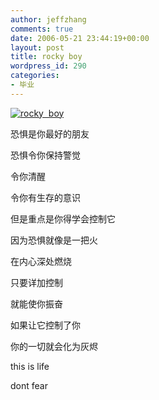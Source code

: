 ```yaml
---
author: jeffzhang
comments: true
date: 2006-05-21 23:44:19+00:00
layout: post
title: rocky boy
wordpress_id: 290
categories:
- 毕业
---
```


[![rocky  boy](http://simg.sinajs.cn/blog7style/images/common/sg_trans.gif)](http://photo.blog.sina.com.cn/showpic.html#blogid=57f94311010002vz&url=http://static6.photo.sina.com.cn/orignal/57f94311f6a6e23d1aa55)

恐惧是你最好的朋友

恐惧令你保持警觉

令你清醒

令你有生存的意识

但是重点是你得学会控制它

因为恐惧就像是一把火

在内心深处燃烧

只要详加控制

就能使你振奋

如果让它控制了你

你的一切就会化为灰烬

this is life

dont fear
